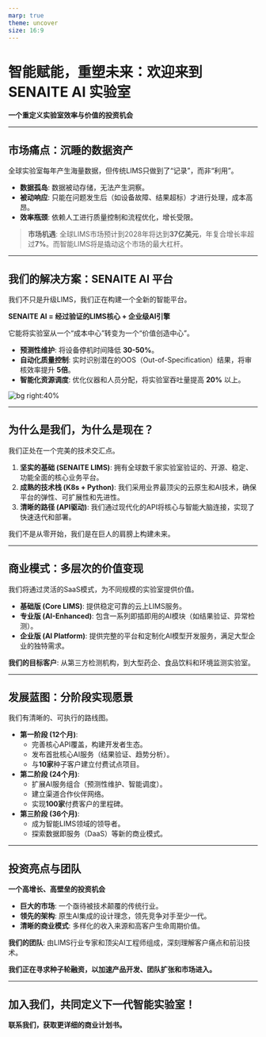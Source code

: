 ```yaml
---
marp: true
theme: uncover
size: 16:9
---
```


# **智能赋能，重塑未来：欢迎来到 SENAITE AI 实验室**

**一个重定义实验室效率与价值的投资机会**

---

## **市场痛点：沉睡的数据资产**

全球实验室每年产生海量数据，但传统LIMS只做到了“记录”，而非“利用”。

- **数据孤岛**: 数据被动存储，无法产生洞察。
- **被动响应**: 只能在问题发生后（如设备故障、结果超标）才进行处理，成本高昂。
- **效率瓶颈**: 依赖人工进行质量控制和流程优化，增长受限。

> **市场机遇**: 全球LIMS市场预计到2028年将达到**37亿美元**，年复合增长率超过**7%**。而智能LIMS将是撬动这个市场的最大杠杆。

---

## **我们的解决方案：SENAITE AI 平台**

我们不只是升级LIMS，我们正在构建一个全新的智能平台。

**SENAITE AI = 经过验证的LIMS核心 + 企业级AI引擎**

它能将实验室从一个“成本中心”转变为一个“价值创造中心”。

- **预测性维护**: 将设备停机时间降低 **30-50%**。
- **自动化质量控制**: 实时识别潜在的OOS（Out-of-Specification）结果，将审核效率提升 **5倍**。
- **智能化资源调度**: 优化仪器和人员分配，将实验室吞吐量提高 **20%** 以上。

![bg right:40%](https://www.senaite.com/assets/images/senaite-logo-2.png)

---

## **为什么是我们，为什么是现在？**

我们正处在一个完美的技术交汇点。

1.  **坚实的基础 (SENAITE LIMS)**: 拥有全球数千家实验室验证的、开源、稳定、功能全面的核心业务平台。
2.  **成熟的技术栈 (K8s + Python)**: 我们采用业界最顶尖的云原生和AI技术，确保平台的弹性、可扩展性和先进性。
3.  **清晰的路径 (API驱动)**: 我们通过现代化的API将核心与智能大脑连接，实现了快速迭代和部署。

我们不是从零开始，我们是在巨人的肩膀上构建未来。

---

## **商业模式：多层次的价值变现**

我们将通过灵活的SaaS模式，为不同规模的实验室提供价值。

- **基础版 (Core LIMS)**: 提供稳定可靠的云上LIMS服务。
- **专业版 (AI-Enhanced)**: 包含一系列即插即用的AI模块（如结果验证、异常检测）。
- **企业版 (AI Platform)**: 提供完整的平台和定制化AI模型开发服务，满足大型企业的独特需求。

**我们的目标客户**: 从第三方检测机构，到大型药企、食品饮料和环境监测实验室。

---

## **发展蓝图：分阶段实现愿景**

我们有清晰的、可执行的路线图。

- **第一阶段 (12个月)**: 
    - 完善核心API覆盖，构建开发者生态。
    - 发布首批核心AI服务（结果验证、趋势分析）。
    - 与**10家**种子客户建立付费试点项目。
- **第二阶段 (24个月)**: 
    - 扩展AI服务组合（预测性维护、智能调度）。
    - 建立渠道合作伙伴网络。
    - 实现**100家**付费客户的里程碑。
- **第三阶段 (36个月)**: 
    - 成为智能LIMS领域的领导者。
    - 探索数据即服务（DaaS）等新的商业模式。

---

## **投资亮点与团队**

**一个高增长、高壁垒的投资机会**

- **巨大的市场**: 一个亟待被技术颠覆的传统行业。
- **领先的架构**: 原生AI集成的设计理念，领先竞争对手至少一代。
- **清晰的商业模式**: 多样化的收入来源和高客户生命周期价值。

**我们的团队**: 由LIMS行业专家和顶尖AI工程师组成，深刻理解客户痛点和前沿技术。

**我们正在寻求种子轮融资，以加速产品开发、团队扩张和市场进入。**

---

## **加入我们，共同定义下一代智能实验室！**

**联系我们，获取更详细的商业计划书。**